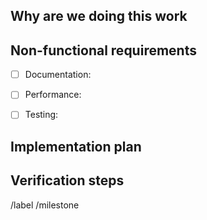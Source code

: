 ## Why are we doing this work
<!--
A brief explanation of the why, not the what or how. Assume the reader doesn't know the
background and won't have time to dig-up information from comment threads.
-->


## Non-functional requirements
<!--
Add details for required items and delete others.
-->

- [ ] Documentation:
- [ ] Performance:
- [ ] Testing:


## Implementation plan
<!--
Steps and the parts of the code that will need to get updated.
The plan can also call-out responsibilities for other team members.

e.g.:

- MR 1: Part 1
- [ ] ~frontend Step 1
- [ ] ~frontend Step 2
- MR 2: Part 2
- [ ] ~backend Step 1
- [ ] ~backend Step 2
- MR 3: Part 3
- [ ] ~frontend Step 1
- [ ] ~frontend Step 2


# /assign @

-->

## Verification steps
<!--
Add verification steps to help team members test the implementation. This is particularly useful
during the MR review. You may not know exactly what the verification steps should be during issue refinement, so you can always come back later to add them.

1. Check-out the corresponding branch
1. ...
1. Profit!
-->

<!-- Please add relevant label(s) and milestone -->
/label <!-- ~backend ~frontend ~documentation -->
/milestone <!-- -->


